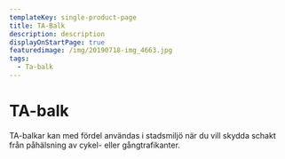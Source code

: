 ```yaml
---
templateKey: single-product-page
title: TA-Balk
description: description
displayOnStartPage: true
featuredimage: /img/20190718-img_4663.jpg
tags:
  - Ta-balk
---
```

<!--StartFragment-->

# TA-balk

TA-balkar kan med fördel användas i stadsmiljö när du vill skydda schakt från påhälsning av cykel- eller gångtrafikanter.

<!--EndFragment-->